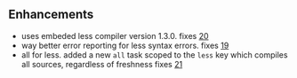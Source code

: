 ## Enhancements

* uses embeded less compiler version 1.3.0. fixes [20][20]
* way better error reporting for less syntax errors. fixes [19][19]
* all for less. added a new `all` task scoped to the `less` key which compiles all sources, regardless of freshness fixes [21][21]

[19]: https://github.com/softprops/less-sbt/issues/19
[20]: https://github.com/softprops/less-sbt/issues/20
[21]: https://github.com/softprops/less-sbt/issues/21


